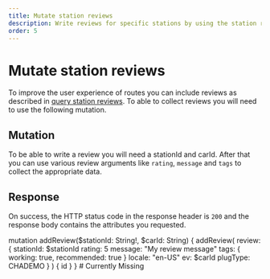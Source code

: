 ```yaml
---
title: Mutate station reviews
description: Write reviews for specific stations by using the station review mutation
order: 5
---
```


# Mutate station reviews
To improve the user experience of routes you can include reviews as described in [query station reviews](). To able to collect reviews you will need to use the following mutation. 

## Mutation
To be able to write a review you will need a stationId and carId. After that you can use various review arguments like `rating`, `message` and `tags` to collect the appropriate data.

<schema name="addReview"></schema>

## Response
On success, the HTTP status code in the response header is `200` and the response body contains the attributes you requested.

<playground url="https://playground.chargetrip.com/?page=reviewListLazyLoading">
<code-block query="addReview">					
mutation addReview($stationId: String!, $carId: String) {
  addReview(
    review: {
      stationId: $stationId
      rating: 5
      message: "My review message"
      tags: { working: true, recommended: true }
      locale: "en-US"
      ev: $carId
      plugType: CHADEMO
    }
  ) {
    id
  }
}
</code-block>
<code-block>
# Currently Missing 
</code-block>
</playground>